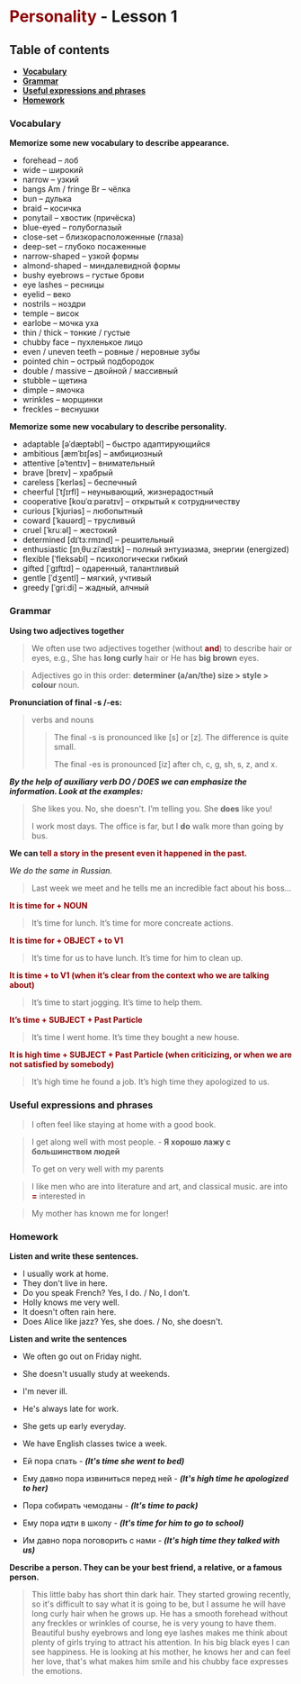# <font color="darkred">Personality</font> - Lesson 1



## Table of contents

- [**Vocabulary**](#vocabulary)
- [**Grammar**](#grammar)
- [**Useful expressions and phrases**](#useful)
- [**Homework**](#homework)



### Vocabulary <a name="vocabulary"></a>

**Memorize some new vocabulary to describe appearance.**

- forehead – лоб
- wide – широкий
- narrow – узкий
- bangs Am / fringe Br – чёлка
- bun – дулька
- braid – косичка
- ponytail – хвостик (причёска)
- blue-eyed – голубоглазый
- close-set – близкорасположенные (глаза)
- deep-set – глубоко посаженные
- narrow-shaped – узкой формы
- almond-shaped – миндалевидной формы
- bushy eyebrows – густые брови
- eye lashes – ресницы
- eyelid – веко
- nostrils – ноздри
- temple – висок
- earlobe – мочка уха
- thin / thick – тонкие / густые
- chubby face – пухленькое лицо
- even / uneven teeth – ровные / неровные зубы
- pointed chin – острый подбородок
- double / massive – двойной / массивный
- stubble – щетина
- dimple – ямочка
- wrinkles – морщинки
- freckles – веснушки



**Memorize some new vocabulary to describe personality.**

- adaptable [əˈdæptəbl] – быстро адаптирующийся
- ambitious [æmˈbɪʃəs] – амбициозный
- attentive [əˈtentɪv] – внимательный
- brave [breɪv] – храбрый
- careless [ˈkerləs] – беспечный
- cheerful [ˈtʃɪrfl] – неунывающий, жизнерадостный
- cooperative [koʊˈɑːpərətɪv] – открытый к сотрудничеству
- curious [ˈkjʊriəs] – любопытный
- coward [ˈkaʊərd] – трусливый
- cruel [ˈkruːəl] – жестокий
- determined [dɪˈtɜːrmɪnd] – решительный
- enthusiastic [ɪnˌθuːziˈæstɪk] – полный энтузиазма, энергии (energized)
- flexible [ˈfleksəbl] – психологически гибкий
- gifted [ˈɡɪftɪd] – одаренный, талантливый
- gentle [ˈdʒentl] – мягкий, учтивый
- greedy [ˈɡriːdi] – жадный, алчный



### Grammar <a name="grammar"></a>

**Using two adjectives together**

> We often use two adjectives together (without <font color="darkred">**and**</font>) to describe hair or eyes, e.g., She has **long curly** hair or He has **big brown** eyes.

>  Adjectives go in this order: **determiner (a/an/the) size > style > colour** noun.

**Pronunciation of final -s /-es:**

> verbs and nouns
>
> > The final -s is pronounced like [s] or [z]. The difference is quite small.
> >
> > The final -es is pronounced [iz] after ch, c, g, sh, s, z, and x.

***By the help of auxiliary verb DO / DOES we can emphasize the information. Look at the examples:***

> She likes you.
> No, she doesn't.
> I’m telling you. She **does** like you!
>
> I work most days. The office is far, but I **do** walk more than going by bus.

**We can <font color="darkred">tell a story in the present even it happened in the past.</font>**

_We do the same in Russian._

> Last week we meet and he tells me an incredible fact about his boss…



**<font color="darkred">It is time for + NOUN</font>**

> It’s time for lunch.
> It’s time for more concreate actions.

**<font color="darkred">It is time for + OBJECT + to V1</font>**

> It’s time for us to have lunch.
> It’s time for him to clean up.

**<font color="darkred">It is time + to V1 (when it’s clear from the context who we are talking about)</font>**

> It’s time to start jogging.
> It’s time to help them.

**<font color="darkred">It’s time + SUBJECT + Past Particle</font>**

> It’s time I went home.
> It’s time they bought a new house.

**<font color="darkred">It is high time + SUBJECT + Past Particle (when criticizing, or when we are not satisfied by somebody)</font>**

> It’s high time he found a job.
> It’s high time they apologized to us.



### Useful expressions and phrases <a name="useful"></a>

> I often feel like staying at home with a good book.

> I get along well with most people. - **Я хорошо лажу с большинством людей**
>
> To get on very well with my parents



> I like men who are into literature and art, and classical music.
> are into **<font color="darkred">=</font>** interested in

> My mother has known me for longer!



### Homework <a name="homework"></a>

**Listen and write these sentences.**

* I usually work at home.
*  They don't live in here.
* Do you speak French? Yes, I do. / No, I don't.
* Holly knows me very well.
* It doesn't often rain here.
* Does Alice like jazz? Yes, she does. / No, she doesn't.

**Listen and write the sentences**

- We often go out on Friday night.
- She doesn't usually study at weekends.
- I'm never ill.
- He's always late for work.
- She gets up early everyday.
- We have English classes twice a week.



- Ей пора спать - **_(It's time she went to bed)_**
- Ему давно пора извиниться перед ней - **_(It's high time he apologized to her)_**
- Пора собирать чемоданы - **_(It's time to pack)_**
- Ему пора идти в школу - **_(It's time for him to go to school)_**
- Им давно пора поговорить с нами - **_(It's high time they talked with us)_**



**Describe a person. They can be your best friend, a relative, or a famous person.**

> This little baby has short thin dark hair. They started growing recently, so it's difficult to say what it is going to be, but I assume he will have long curly hair when he grows up. He has a smooth forehead without any freckles or wrinkles of course, he is very young to have them. Beautiful bushy eyebrows and long eye lashes makes me think about plenty of girls trying to attract his attention. In his big black eyes I can see happiness. He is looking at his mother, he knows her and can feel her love, that's what makes him smile and his chubby face expresses the emotions.











